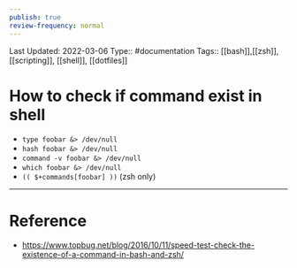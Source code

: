 ```yaml
---
publish: true
review-frequency: normal
---
```

Last Updated: 2022-03-06
Type:: #documentation 
Tags:: [[bash]],[[zsh]], [[scripting]], [[shell]], [[dotfiles]]

# How to check if command exist in shell
-   `type foobar &> /dev/null`
-   `hash foobar &> /dev/null`
-   `command -v foobar &> /dev/null`
-   `which foobar &> /dev/null`
-   `(( $+commands[foobar] ))` (zsh only)

---
# Reference
- https://www.topbug.net/blog/2016/10/11/speed-test-check-the-existence-of-a-command-in-bash-and-zsh/
